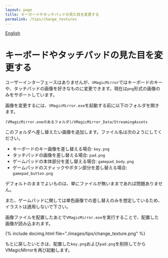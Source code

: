 ```yaml
---
layout: page
title: キーボードやタッチパッドの見た目を変更する
permalink: /tips/change_textures
---
```


[English](../en/tips/change_textures)

# キーボードやタッチパッドの見た目を変更する

ユーザーインターフェースはありませんが、`VMagicMirror`ではキーボードのキーや、タッチパッドの画像を好きなものに変更できます。現在は`png`形式の画像のみをサポートしています。

画像を変更するには、`VMagicMirror.exe`を起動する前に以下のフォルダを開きます。

`(VMagicMirror.exeのあるフォルダ)/VMagicMirror_Data/StreamingAssets`

このフォルダへ差し替えたい画像を追加します。ファイル名は次のようにしてください。

* キーボードのキー画像を差し替える場合: `key.png`
* タッチパッドの画像を差し替える場合: `pad.png`
* ゲームパッドの本体部分を差し替える場合: `gamepad_body.png`
* ゲームパッドのスティックやボタン部分を差し替える場合: `gamepad_button.png`

デフォルトのままでよいものは、単にファイルが無いままであれば問題ありません。

また、ゲームパッドに関しては単色画像での差し替えのみを想定しているため、イラストは適用しないで下さい。

画像ファイルを配置したあとで`VMagicMirror.exe`を実行することで、配置した画像が読み込まれます。

{% include docimg.html file="./images/tips/change_texture.png" %}

もとに戻したいときは、配置した`key.png`および`pad.png`を削除してからVMagicMirrorを再び起動します。
